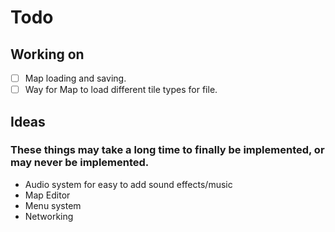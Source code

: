 # Todo

## Working on

- [ ] Map loading and saving.
- [ ] Way for Map to load different tile types for file.

## Ideas

### These things may take a long time to finally be implemented, or may never be implemented.

- Audio system for easy to add sound effects/music
- Map Editor
- Menu system
- Networking
